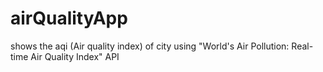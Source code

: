 # airQualityApp
shows the aqi (Air quality index) of city using "World's Air Pollution: Real-time Air Quality Index" API
